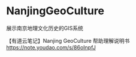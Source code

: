 # NanjingGeoCulture

展示南京地理文化历史的GIS系统

【有道云笔记】Nanjing GeoCulture 帮助理解说明书
https://note.youdao.com/s/86oInpfJ
